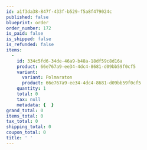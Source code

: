 ```yaml
---
id: a1f3da38-847f-433f-b529-f5a8f479024c
published: false
blueprint: order
order_number: 172
is_paid: false
is_shipped: false
is_refunded: false
items:
  -
    id: 334c5fd6-34de-46a9-b48a-18df59c8d16a
    product: 66e767a9-ee34-4dc4-8681-d09bb59f0cf5
    variant:
      variant: Polmaraton
      product: 66e767a9-ee34-4dc4-8681-d09bb59f0cf5
    quantity: 1
    total: 0
    tax: null
    metadata: {  }
grand_total: 0
items_total: 0
tax_total: 0
shipping_total: 0
coupon_total: 0
title: ' '
---
```

